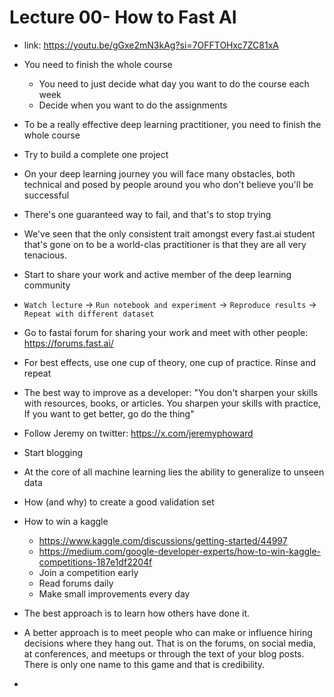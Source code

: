# Lecture 00- How to Fast AI

- link: https://youtu.be/gGxe2mN3kAg?si=7OFFTOHxc7ZC81xA

- You need to finish the whole course
    - You need to just decide what day you want to do the course each week
    - Decide when you want to do the assignments
- To be a really effective deep learning practitioner, you need to finish the whole course
- Try to build a complete one project
- On your deep learning journey you will face many obstacles, both technical and posed by people around you who don't believe you'll be successful
- There's one guaranteed way to fail, and that's to stop trying
- We've seen that the only consistent trait amongst every fast.ai student that's gone on to be a world-clas practitioner is that they are all very tenacious.
- Start to share your work and active member of the deep learning community
- `Watch lecture` -> `Run notebook and experiment` -> `Reproduce results` -> `Repeat with different dataset`
- Go to fastai forum for sharing your work and meet with other people: https://forums.fast.ai/ 
- For best effects, use one cup of theory, one cup of practice. Rinse and repeat
- The best way to improve as a developer:  "You don't sharpen your skills with resources, books, or articles. You sharpen your skills with practice, If you want to get better, go do the thing"
- Follow Jeremy on twitter: https://x.com/jeremyphoward
- Start blogging
- At the core of all machine learning lies the ability to generalize to unseen data
- How (and why) to create a good validation set
- How to win a kaggle
    - https://www.kaggle.com/discussions/getting-started/44997
    - https://medium.com/google-developer-experts/how-to-win-kaggle-competitions-187e1df2204f
    - Join a competition early
    - Read forums daily
    - Make small improvements every day
- The best approach is to learn how others have done it.
- A better approach is to meet people who can make or influence hiring decisions where they hang out. That is on the forums, on social media, at conferences, and meetups or through the text of your blog posts. There is only one name to this game and that is credibility.
- 


